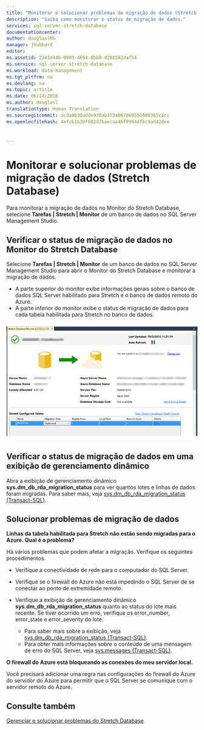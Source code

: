 ```yaml
---
title: "Monitorar e solucionar problemas de migração de dados (Stretch Database) | Microsoft Docs"
description: "Saiba como monitorar o status de migração de dados."
services: sql-server-stretch-database
documentationcenter: 
author: douglaslMS
manager: jhubbard
editor: 
ms.assetid: 2341d446-9909-4694-8bb8-d288582daf54
ms.service: sql-server-stretch-database
ms.workload: data-management
ms.tgt_pltfrm: na
ms.devlang: na
ms.topic: article
ms.date: 06/14/2016
ms.author: douglasl
translationtype: Human Translation
ms.sourcegitcommit: dcda8b30adde930ab373a087d6955b900365c4cc
ms.openlocfilehash: 4efcb1b30f002d7baecaa46f9994dfbc9ad42dee


---
```

# <a name="monitor-and-troubleshoot-data-migration-stretch-database"></a>Monitorar e solucionar problemas de migração de dados (Stretch Database)
Para monitorar a migração de dados no Monitor do Stretch Database, selecione **Tarefas | Stretch | Monitor** de um banco de dados no SQL Server Management Studio.

## <a name="check-the-status-of-data-migration-in-the-stretch-database-monitor"></a>Verificar o status de migração de dados no Monitor do Stretch Database
Selecione **Tarefas | Stretch | Monitor** de um banco de dados no SQL Server Management Studio para abrir o Monitor do Stretch Database e monitorar a migração de dados.

* A parte superior do monitor exibe informações gerais sobre o banco de dados SQL Server habilitado para Stretch e o banco de dados remoto do Azure.
* A parte inferior do monitor exibe o status de migração de dados para cada tabela habilitada para Stretch no banco de dados.

![Monitor do Stretch Database][StretchMonitorImage1]

## <a name="a-namemigrationacheck-the-status-of-data-migration-in-a-dynamic-management-view"></a><a name="Migration"></a>Verificar o status de migração de dados em uma exibição de gerenciamento dinâmico
Abra a exibição de gerenciamento dinâmico **sys.dm\_db\_rda\_migration\_status** para ver quantos lotes e linhas de dados foram migradas. Para saber mais, veja [sys.dm_db_rda_migration_status (Transact-SQL)](https://msdn.microsoft.com/library/dn935017.aspx).

## <a name="a-namefirewallatroubleshoot-data-migration"></a><a name="Firewall"></a>Solucionar problemas de migração de dados
**Linhas da tabela habilitada para Stretch não estão sendo migradas para o Azure. Qual é o problema?**

Há vários problemas que podem afetar a migração. Verifique os seguintes procedimentos.

* Verifique a conectividade de rede para o computador do SQL Server.
* Verifique se o firewall do Azure não está impedindo o SQL Server de se conectar ao ponto de extremidade remoto.
* Verifique a exibição de gerenciamento dinâmico **sys.dm\_db\_rda\_migration\_status** quanto ao status do lote mais recente. Se tiver ocorrido um erro, verifique os error\_number, error\_state e error\_severity do lote.
  
  * Para saber mais sobre a exibição, veja [sys.dm_db_rda_migration_status (Transact-SQL)](https://msdn.microsoft.com/library/dn935017.aspx).
  * Para obter mais informações sobre o conteúdo de uma mensagem de erro do SQL Server, veja [sys.messages (Transact-SQL)](https://msdn.microsoft.com/library/ms187382.aspx).

**O firewall do Azure está bloqueando as conexões do meu servidor local.**

Você precisará adicionar uma regra nas configurações do firewall do Azure do servidor do Azure para permitir que o SQL Server se comunique com o servidor remoto do Azure.

## <a name="see-also"></a>Consulte também
[Gerenciar e solucionar problemas do Stretch Database](sql-server-stretch-database-manage.md)

<!--Image references-->
[StretchMonitorImage1]: ./media/sql-server-stretch-database-monitor/StretchDBMonitor.png



<!--HONumber=Dec16_HO2-->


